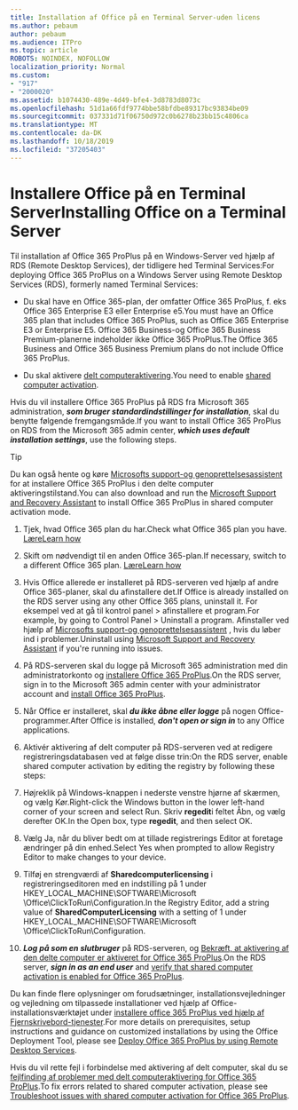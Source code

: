 ```yaml
---
title: Installation af Office på en Terminal Server-uden licens
ms.author: pebaum
author: pebaum
ms.audience: ITPro
ms.topic: article
ROBOTS: NOINDEX, NOFOLLOW
localization_priority: Normal
ms.custom:
- "917"
- "2000020"
ms.assetid: b1074430-489e-4d49-bfe4-3d8783d8073c
ms.openlocfilehash: 51d1a66fdf9774bbe58bfdbe89317bc93834be09
ms.sourcegitcommit: 037331d71f06750d972c0b6278b23bb15c4806ca
ms.translationtype: MT
ms.contentlocale: da-DK
ms.lasthandoff: 10/18/2019
ms.locfileid: "37205403"
---
```

# <a name="installing-office-on-a-terminal-server"></a><span data-ttu-id="d21a6-102">Installere Office på en Terminal Server</span><span class="sxs-lookup"><span data-stu-id="d21a6-102">Installing Office on a Terminal Server</span></span>

<span data-ttu-id="d21a6-103">Til installation af Office 365 ProPlus på en Windows-Server ved hjælp af RDS (Remote Desktop Services), der tidligere hed Terminal Services:</span><span class="sxs-lookup"><span data-stu-id="d21a6-103">For deploying Office 365 ProPlus on a Windows Server using Remote Desktop Services (RDS), formerly named Terminal Services:</span></span>
  
- <span data-ttu-id="d21a6-104">Du skal have en Office 365-plan, der omfatter Office 365 ProPlus, f. eks Office 365 Enterprise E3 eller Enterprise e5.</span><span class="sxs-lookup"><span data-stu-id="d21a6-104">You must have an Office 365 plan that includes Office 365 ProPlus, such as Office 365 Enterprise E3 or Enterprise E5.</span></span> <span data-ttu-id="d21a6-105">Office 365 Business-og Office 365 Business Premium-planerne indeholder ikke Office 365 ProPlus.</span><span class="sxs-lookup"><span data-stu-id="d21a6-105">The Office 365 Business and Office 365 Business Premium plans do not include Office 365 ProPlus.</span></span>

- <span data-ttu-id="d21a6-106">Du skal aktivere [delt computeraktivering](https://docs.microsoft.com/DeployOffice/overview-of-shared-computer-activation-for-office-365-proplus).</span><span class="sxs-lookup"><span data-stu-id="d21a6-106">You need to enable [shared computer activation](https://docs.microsoft.com/DeployOffice/overview-of-shared-computer-activation-for-office-365-proplus).</span></span>

<span data-ttu-id="d21a6-107">Hvis du vil installere Office 365 ProPlus på RDS fra Microsoft 365 administration, ***som bruger standardindstillinger for installation***, skal du benytte følgende fremgangsmåde.</span><span class="sxs-lookup"><span data-stu-id="d21a6-107">If you want to install Office 365 ProPlus on RDS from the Microsoft 365 admin center, ***which uses default installation settings***, use the following steps.</span></span>

> [!TIP]
> <span data-ttu-id="d21a6-108">Du kan også hente og køre [Microsofts support-og genoprettelsesassistent](https://aka.ms/SaRA_OfficeSCA_M365Portal) for at installere Office 365 ProPlus i den delte computer aktiveringstilstand.</span><span class="sxs-lookup"><span data-stu-id="d21a6-108">You can also download and run the [Microsoft Support and Recovery Assistant](https://aka.ms/SaRA_OfficeSCA_M365Portal) to install Office 365 ProPlus in shared computer activation mode.</span></span>
  
1. <span data-ttu-id="d21a6-109">Tjek, hvad Office 365 plan du har.</span><span class="sxs-lookup"><span data-stu-id="d21a6-109">Check what Office 365 plan you have.</span></span> [<span data-ttu-id="d21a6-110">Lære</span><span class="sxs-lookup"><span data-stu-id="d21a6-110">Learn how</span></span>](https://docs.microsoft.com/office365/admin/admin-overview/what-subscription-do-i-have)

2. <span data-ttu-id="d21a6-111">Skift om nødvendigt til en anden Office 365-plan.</span><span class="sxs-lookup"><span data-stu-id="d21a6-111">If necessary, switch to a different Office 365 plan.</span></span> [<span data-ttu-id="d21a6-112">Lære</span><span class="sxs-lookup"><span data-stu-id="d21a6-112">Learn how</span></span>](https://docs.microsoft.com/office365/admin/subscriptions-and-billing/switch-to-a-different-plan)

3. <span data-ttu-id="d21a6-113">Hvis Office allerede er installeret på RDS-serveren ved hjælp af andre Office 365-planer, skal du afinstallere det.</span><span class="sxs-lookup"><span data-stu-id="d21a6-113">If Office is already installed on the RDS server using any other Office 365 plans, uninstall it.</span></span> <span data-ttu-id="d21a6-114">For eksempel ved at gå til kontrol panel \> afinstallere et program.</span><span class="sxs-lookup"><span data-stu-id="d21a6-114">For example, by going to Control Panel \> Uninstall a program.</span></span> <span data-ttu-id="d21a6-115">Afinstaller ved hjælp af [Microsofts support-og genoprettelsesassistent](https://aka.ms/SARA-OfficeUninstall-Alchemy) , hvis du løber ind i problemer.</span><span class="sxs-lookup"><span data-stu-id="d21a6-115">Uninstall using [Microsoft Support and Recovery Assistant](https://aka.ms/SARA-OfficeUninstall-Alchemy) if you're running into issues.</span></span>

4. <span data-ttu-id="d21a6-116">På RDS-serveren skal du logge på Microsoft 365 administration med din administratorkonto og [installere Office 365 ProPlus](https://portal.office.com/OLS/MySoftware.aspx).</span><span class="sxs-lookup"><span data-stu-id="d21a6-116">On the RDS server, sign in to the Microsoft 365 admin center with your administrator account and [install Office 365 ProPlus](https://portal.office.com/OLS/MySoftware.aspx).</span></span>

5. <span data-ttu-id="d21a6-117">Når Office er installeret, skal ***du ikke åbne eller logge*** på nogen Office-programmer.</span><span class="sxs-lookup"><span data-stu-id="d21a6-117">After Office is installed, ***don't open or sign in*** to any Office applications.</span></span>

6. <span data-ttu-id="d21a6-118">Aktivér aktivering af delt computer på RDS-serveren ved at redigere registreringsdatabasen ved at følge disse trin:</span><span class="sxs-lookup"><span data-stu-id="d21a6-118">On the RDS server, enable shared computer activation by editing the registry by following these steps:</span></span>

1. <span data-ttu-id="d21a6-119">Højreklik på Windows-knappen i nederste venstre hjørne af skærmen, og vælg Kør.</span><span class="sxs-lookup"><span data-stu-id="d21a6-119">Right-click the Windows button in the lower left-hand corner of your screen and select Run.</span></span> <span data-ttu-id="d21a6-120">Skriv **regedit**i feltet Åbn, og vælg derefter OK.</span><span class="sxs-lookup"><span data-stu-id="d21a6-120">In the Open box, type **regedit**, and then select OK.</span></span>

2. <span data-ttu-id="d21a6-121">Vælg Ja, når du bliver bedt om at tillade registrerings Editor at foretage ændringer på din enhed.</span><span class="sxs-lookup"><span data-stu-id="d21a6-121">Select Yes when prompted to allow Registry Editor to make changes to your device.</span></span>

3. <span data-ttu-id="d21a6-122">Tilføj en strengværdi af **Sharedcomputerlicensing** i registreringseditoren med en indstilling på 1 under HKEY_LOCAL_MACHINE\SOFTWARE\Microsoft \Office\ClickToRun\Configuration.</span><span class="sxs-lookup"><span data-stu-id="d21a6-122">In the Registry Editor, add a string value of **SharedComputerLicensing** with a setting of 1 under HKEY_LOCAL_MACHINE\SOFTWARE\Microsoft \Office\ClickToRun\Configuration.</span></span>

7. <span data-ttu-id="d21a6-123">***Log på som en slutbruger*** på RDS-serveren, og [Bekræft, at aktivering af den delte computer er aktiveret for Office 365 ProPlus](https://docs.microsoft.com/DeployOffice/troubleshoot-issues-with-shared-computer-activation-for-office-365-proplus#verify-that-activation-for-office-365-proplus-succeeded).</span><span class="sxs-lookup"><span data-stu-id="d21a6-123">On the RDS server, ***sign in as an end user*** and [verify that shared computer activation is enabled for Office 365 ProPlus](https://docs.microsoft.com/DeployOffice/troubleshoot-issues-with-shared-computer-activation-for-office-365-proplus#verify-that-activation-for-office-365-proplus-succeeded).</span></span>

<span data-ttu-id="d21a6-124">Du kan finde flere oplysninger om forudsætninger, installationsvejledninger og vejledning om tilpassede installationer ved hjælp af Office-installationsværktøjet under [installere office 365 ProPlus ved hjælp af Fjernskrivebord-tjenester](https://docs.microsoft.com/DeployOffice/deploy-office-365-proplus-by-using-remote-desktop-services).</span><span class="sxs-lookup"><span data-stu-id="d21a6-124">For more details on prerequisites, setup instructions and guidance on customized installations by using the Office Deployment Tool, please see [Deploy Office 365 ProPlus by using Remote Desktop Services](https://docs.microsoft.com/DeployOffice/deploy-office-365-proplus-by-using-remote-desktop-services).</span></span>
  
<span data-ttu-id="d21a6-125">Hvis du vil rette fejl i forbindelse med aktivering af delt computer, skal du se [fejlfinding af problemer med delt computeraktivering for Office 365 ProPlus](https://docs.microsoft.com/DeployOffice/troubleshoot-issues-with-shared-computer-activation-for-office-365-proplus).</span><span class="sxs-lookup"><span data-stu-id="d21a6-125">To fix errors related to shared computer activation, please see [Troubleshoot issues with shared computer activation for Office 365 ProPlus](https://docs.microsoft.com/DeployOffice/troubleshoot-issues-with-shared-computer-activation-for-office-365-proplus).</span></span>
  